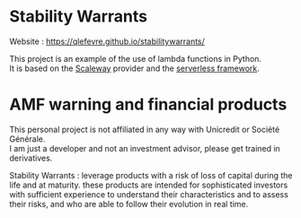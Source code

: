 # Stability Warrants

Website : https://qlefevre.github.io/stabilitywarrants/

This project is an example of the use of lambda functions in Python.  
It is based on the [Scaleway](https://www.scaleway.com/en/serverless-functions/) provider and
the [serverless framework](https://www.serverless.com/).

# AMF warning and financial products

This personal project is not affiliated in any way with Unicredit or Société Générale.  
I am just a developer and not an investment advisor, please get trained in derivatives.

Stability Warrants : leverage products with a risk of loss of capital during the life and at maturity. these products
are intended for sophisticated investors with sufficient experience to understand their characteristics and to assess
their risks, and who are able to follow their evolution in real time.
